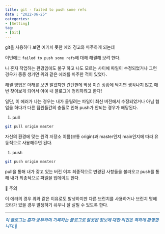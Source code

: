 ```yaml
---
title: git - failed to push some refs
date : "2022-06-25"
categories:
- [Setting]
tag:
- [Git]
---
```


git을 사용하다 보면 예기치 못한 에러 경고와 마주하게 되는데 

이번에는 `failed to push some refs`에 대해 해결해 보려 한다.

나 혼자 작업하는 환경임에도 불구 하고 나도 모르는 사이에 파일이 수정되었거나 그런 경우가 종종 생기면 위와 같은 에러를 마주한 적이 있었다.

해결 방법은 아래를 보면 알겠지만 간단한데 막상 이런 상황에 닥치면 생각나지 않고 매번 찾아보게 되어서 아예 내 블로그에 정리하려고 한다!

일단, 이 에러가 나는 경우는 내가 올릴려는 파일이 최신 버전에서 수정되었거나 아님 협업을 하다가 다른 팀원들간의 충돌로 인해 push가 안되는 경우가 해당된다.

1. pull

```bash
git pull origin master
```

자신의 환경에 맞는 원격 저장소 이름(보통 origin)과 master인지 main인지에 따라 유동적으로 사용해주면 된다.

1. push

```bash
git push origin mastesr
```

pull을 통해 내가 갖고 있는 버전 이후 최종적으로 변경된 사항들을 불러오고 push를 통해 내가 최종적으로 파일을 업데이트 한다.

📌 주의

이 에러의 경우 위와 같은 이유로도 발생하지만  다른 브런치를 사용하거나 브런치 명에 오타가 있을 경우 발생하기 쉬우니 잘 살필 수 있도록 한다.

---

**_<span style="color:#4682B4;"> 이 블로그는 혼자 공부하며 기록하는 블로그로 잘못된 정보에 대한 의견은 격하게 환영합니다.🤩 </span>_**